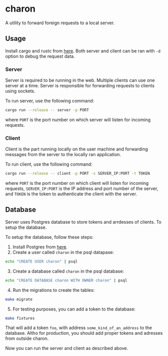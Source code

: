 # charon
A utility to forward foreign requests to a local server.

## Usage
Install cargo and rustc from [here](https://www.rust-lang.org/tools/install).
Both server and client can be ran with `-d` option to debug the request data.

### Server
Server is required to be running in the web. Multiple clients can use one server at a time. Server is responsible for forwarding requests to clients using sockets.

To run server, use the following command:
```bash
cargo run --release -- server -p PORT
```
where `PORT` is the port number on which server will listen for incoming requests.

### Client
Client is the part running locally on the user machine and forwarding messages from the server to the locally ran application.

To run client, use the following command:
```bash
cargo run --release -- client -p PORT -s SERVER_IP:PORT -t TOKEN
```
where `PORT` is the port number on which client will listen for incoming requests, `SERVER_IP:PORT` is the IP address and port number of the server, and `TOKEN` is the token to authenticate the client with the server.

## Database
Server uses Postgres database to store tokens and arrdesses of clients. To setup the database.

To setup the database, follow these steps:
1. Install Postgres from [here](https://www.postgresql.org/download/).
2. Create a user called `charon` in the psql datapase:
```bash
echo "CREATE USER charon" | psql
```
3. Create a database called `charon` in the psql database:
```bash
echo "CREATE DATABASE charon WITH OWNER charon" | psql
```
4. Run the migrations to create the tables:
```bash
make migrate
```
5. For testing purposes, you can add a token to the database:
```bash
make fixtures
```
That will add a token `foo`, with address `some_kind_of_an_address` to the database. Altho for production, you should add proper tokens and adresses from outside charon.

Now you can run the server and client as described above.
